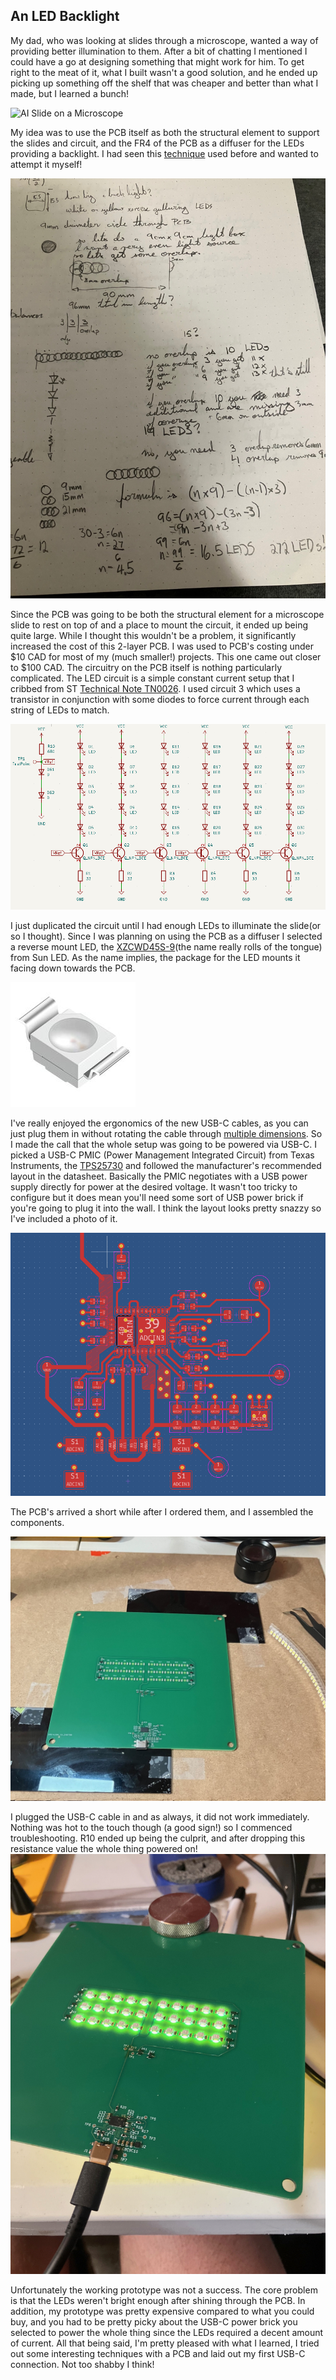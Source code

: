## An LED Backlight

My dad, who was looking at slides through a microscope, wanted a way of providing better illumination to them. After a bit of chatting I mentioned I could have a go at designing something that might work for him. To get right to the meat of it, what I built wasn't a good solution, and he ended up picking up something off the shelf that was cheaper and better than what I made, but I learned a bunch! 

![AI Slide on a Microscope](https://raw.githubusercontent.com/FuzzyBunnys/LED-Backlight/refs/heads/main/Gemini_Generated_Image_9jta0l9jta0l9jta.png)

My idea was to use the PCB itself as both the structural element to support the slides and circuit, and the FR4 of the PCB as a diffuser for the LEDs providing a backlight. I had seen this [technique](https://www.youtube.com/watch?v=wkFOF71a2bk) used before and wanted to attempt it myself!

![Sketches and Writing](https://raw.githubusercontent.com/FuzzyBunnys/LED-Backlight/refs/heads/main/IMG_4951.jpg)

Since the PCB was going to be both the structural element for a microscope slide to rest on top of and a place to mount the circuit, it ended up being quite large. While I thought this wouldn't be a problem, it significantly increased the cost of this 2-layer PCB. I was used to PCB's costing under $10 CAD for most of my (much smaller!) projects. This one came out closer to $100 CAD. The circuitry on the PCB itself is nothing particularly complicated. The LED circuit is a simple constant current setup that I cribbed from ST [Technical Note TN0026](file:///C:/Users/fuzzy/Downloads/tn0026-led-balancing-circuits-stmicroelectronics.pdf). I used circuit 3 which uses a transistor in conjunction with some diodes to force current through each string of LEDs to match.

![LED Schematic](https://raw.githubusercontent.com/FuzzyBunnys/LED-Backlight/refs/heads/main/Screenshot%202025-08-07%20210257.png)

I just duplicated the circuit until I had enough LEDs to illuminate the slide(or so I thought). Since I was planning on using the PCB as a diffuser I selected a reverse mount LED, the [XZCWD45S-9](https://www.digikey.ca/en/products/detail/sunled/XZCWD45S-9/4901912?so=87849317&content=productdetail_CA&mkt_tok=MDI4LVNYSy01MDcAAAGUdTrnN1iJHWD2a-Ot3jnLN8oY2rG_cX7rbg_dZh1ziUTyYdFasKOp4jH59OxTKkVwBiP8i5WJlGdTdXfGjU6sK4i-pWwtvzCTK-SNDcu5)(the name really rolls of the tongue) from Sun LED. As the name implies, the package for the LED mounts it facing down towards the PCB. 

![Image of LED Component](https://raw.githubusercontent.com/FuzzyBunnys/LED-Backlight/refs/heads/main/MFG_XZCWD45S-9_sml(200x200).jpg)

I've really enjoyed the ergonomics of the new USB-C cables, as you can just plug them in without rotating the cable through [multiple dimensions](https://www.reddit.com/r/mildlyinfuriating/comments/2dwpei/this_repeating_gif_of_a_usb_plugin_process/). So I made the call that the whole setup was going to be powered via USB-C. I picked a USB-C PMIC (Power Management Integrated Circuit) from Texas Instruments, the [TPS25730](https://www.digikey.ca/en/products/detail/texas-instruments/TPS25730DREFR/22147394?so=87849317&content=productdetail_CA&mkt_tok=MDI4LVNYSy01MDcAAAGUdTrnN9mfeJxOdSzYZ-EtBqb6iZSsnAYOixGF4BBJlj9Jc2aqQcGUMyJdwWCFnfoYPYfvJ0gpk0__K-L8dzpxMv-25WeEYa3rXzAYD4Ex) and followed the manufacturer's recommended layout in the datasheet. Basically the PMIC negotiates with a USB power supply directly for power at the desired voltage. It wasn't too tricky to configure but it does mean you'll need some sort of USB power brick if you're going to plug it into the wall. I think the layout looks pretty snazzy so I've included a photo of it.

![USB C PMIC layout](https://raw.githubusercontent.com/FuzzyBunnys/LED-Backlight/refs/heads/main/Screenshot%202025-08-07%20205419.png)

The PCB's arrived a short while after I ordered them, and I assembled the components. 

![Assembled PCB](https://raw.githubusercontent.com/FuzzyBunnys/LED-Backlight/refs/heads/main/IMG_4171.jpg)

I plugged the USB-C cable in and as always, it did not work immediately. Nothing was hot to the touch though (a good sign!) so I commenced troubleshooting. R10 ended up being the culprit, and after dropping this resistance value the whole thing powered on!  
![Powered PCB](https://raw.githubusercontent.com/FuzzyBunnys/LED-Backlight/refs/heads/main/IMG_4222.jpg)

Unfortunately the working prototype was not a success. The core problem is that the LEDs weren't bright enough after shining through the PCB. In addition, my prototype was pretty expensive compared to what you could buy, and you had to be pretty picky about the USB-C power brick you selected to power the whole thing since the LEDs required a decent amount of current. All that being said, I'm pretty pleased with what I learned, I tried out some interesting techniques with a PCB and laid out my first USB-C connection. Not too shabby I think!
